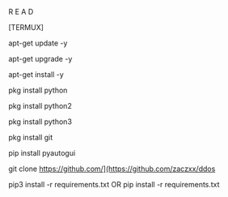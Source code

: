 R E A D

[TERMUX]

apt-get update -y

apt-get upgrade -y

apt-get install -y

pkg install python

pkg install python2

pkg install python3

pkg install git

pip install pyautogui
 
 git clone https://github.com/](https://github.com/zaczxx/ddos
  
 pip3 install -r requirements.txt  OR  pip install -r requirements.txt
 
 

